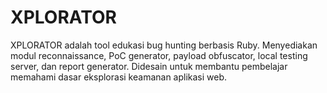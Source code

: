 # XPLORATOR
XPLORATOR adalah tool edukasi bug hunting berbasis Ruby.   Menyediakan modul reconnaissance, PoC generator, payload obfuscator, local testing server, dan report generator.   Didesain untuk membantu pembelajar memahami dasar eksplorasi keamanan aplikasi web.
